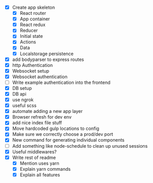 - [x] Create app skeleton
  - [x] React router
  - [x] App container
  - [x] React redux
  - [x] Reducer
  - [x] Initial state
  - [x] Actions
  - [x] Data
  - [x] Localstorage persistence
- [x] add bodyparser to express routes
- [x] http Authentication
- [x] Websocket setup
- [x] Websocket authentication
- [ ] Write example authentication into the frontend
- [x] DB setup
- [x] DB api
- [x] use ngrok
- [x] useful scss
- [x] automate adding a new app layer
- [x] Browser refresh for dev env
- [x] add nice index file stuff
- [x] Move hardcoded gulp locations to config
- [x] Make sure we correctly choose a prod/dev port
- [x] New command for generating individual components
- [ ] Add something like node-schedule to clean up unused sessions
- [x] Useful middlewares?
- [x] Write rest of readme
  - [x] Mention uses yarn
  - [x] Explain yarn commands
  - [x] Explain all features
